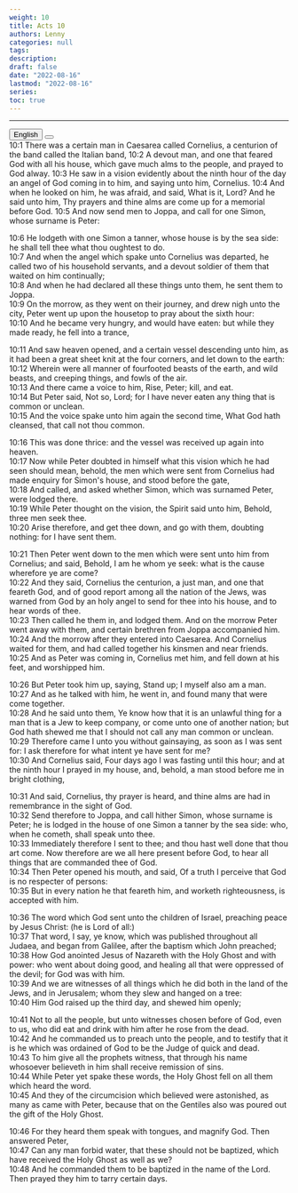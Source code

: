 ```yaml
---
weight: 10
title: Acts 10
authors: Lenny
categories: null
tags: 
description: 
draft: false
date: "2022-08-16"
lastmod: "2022-08-16"
series:
toc: true
---
```



<!--more-->
---

<!-- Tab links -->
<div class="tab">
  <button class="tablinks active" onclick="tablabel(event, 'english')">English</button>
  <button class="tablinks" onclick="tablabel(event, 'chinese')"></button>
  
</div>

<!-- Tab content -->
<div id="english" class="tabcontent" style="display:block">
10:1 There was a certain man in Caesarea called Cornelius, a centurion of the band called the Italian band,  
10:2 A devout man, and one that feared God with all his house, which gave much alms to the people, and prayed to God alway.  
10:3 He saw in a vision evidently about the ninth hour of the day an angel of God coming in to him, and saying unto him, Cornelius.  
10:4 And when he looked on him, he was afraid, and said, What is it, Lord? And he said unto him, Thy prayers and thine alms are come up for a memorial before God.  
10:5 And now send men to Joppa, and call for one Simon, whose surname is Peter:  

10:6 He lodgeth with one Simon a tanner, whose house is by the sea side: he shall tell thee what thou oughtest to do.  
10:7 And when the angel which spake unto Cornelius was departed, he called two of his household servants, and a devout soldier of them that waited on him continually;  
10:8 And when he had declared all these things unto them, he sent them to Joppa.  
10:9 On the morrow, as they went on their journey, and drew nigh unto the city, Peter went up upon the housetop to pray about the sixth hour:  
10:10 And he became very hungry, and would have eaten: but while they made ready, he fell into a trance,  

10:11 And saw heaven opened, and a certain vessel descending unto him, as it had been a great sheet knit at the four corners, and let down to the earth:  
10:12 Wherein were all manner of fourfooted beasts of the earth, and wild beasts, and creeping things, and fowls of the air.  
10:13 And there came a voice to him, Rise, Peter; kill, and eat.  
10:14 But Peter said, Not so, Lord; for I have never eaten any thing that is common or unclean.  
10:15 And the voice spake unto him again the second time, What God hath cleansed, that call not thou common.  

10:16 This was done thrice: and the vessel was received up again into heaven.  
10:17 Now while Peter doubted in himself what this vision which he had seen should mean, behold, the men which were sent from Cornelius had made enquiry for Simon's house, and stood before the gate,  
10:18 And called, and asked whether Simon, which was surnamed Peter, were lodged there.  
10:19 While Peter thought on the vision, the Spirit said unto him, Behold, three men seek thee.  
10:20 Arise therefore, and get thee down, and go with them, doubting nothing: for I have sent them.  

10:21 Then Peter went down to the men which were sent unto him from Cornelius; and said, Behold, I am he whom ye seek: what is the cause wherefore ye are come?  
10:22 And they said, Cornelius the centurion, a just man, and one that feareth God, and of good report among all the nation of the Jews, was warned from God by an holy angel to send for thee into his house, and to hear words of thee.  
10:23 Then called he them in, and lodged them. And on the morrow Peter went away with them, and certain brethren from Joppa accompanied him.  
10:24 And the morrow after they entered into Caesarea. And Cornelius waited for them, and had called together his kinsmen and near friends.  
10:25 And as Peter was coming in, Cornelius met him, and fell down at his feet, and worshipped him.  

10:26 But Peter took him up, saying, Stand up; I myself also am a man.  
10:27 And as he talked with him, he went in, and found many that were come together.  
10:28 And he said unto them, Ye know how that it is an unlawful thing for a man that is a Jew to keep company, or come unto one of another nation; but God hath shewed me that I should not call any man common or unclean.  
10:29 Therefore came I unto you without gainsaying, as soon as I was sent for: I ask therefore for what intent ye have sent for me?  
10:30 And Cornelius said, Four days ago I was fasting until this hour; and at the ninth hour I prayed in my house, and, behold, a man stood before me in bright clothing,  

10:31 And said, Cornelius, thy prayer is heard, and thine alms are had in remembrance in the sight of God.  
10:32 Send therefore to Joppa, and call hither Simon, whose surname is Peter; he is lodged in the house of one Simon a tanner by the sea side: who, when he cometh, shall speak unto thee.  
10:33 Immediately therefore I sent to thee; and thou hast well done that thou art come. Now therefore are we all here present before God, to hear all things that are commanded thee of God.  
10:34 Then Peter opened his mouth, and said, Of a truth I perceive that God is no respecter of persons:  
10:35 But in every nation he that feareth him, and worketh righteousness, is accepted with him.  

10:36 The word which God sent unto the children of Israel, preaching peace by Jesus Christ: (he is Lord of all:)  
10:37 That word, I say, ye know, which was published throughout all Judaea, and began from Galilee, after the baptism which John preached;  
10:38 How God anointed Jesus of Nazareth with the Holy Ghost and with power: who went about doing good, and healing all that were oppressed of the devil; for God was with him.  
10:39 And we are witnesses of all things which he did both in the land of the Jews, and in Jerusalem; whom they slew and hanged on a tree:  
10:40 Him God raised up the third day, and shewed him openly;  

10:41 Not to all the people, but unto witnesses chosen before of God, even to us, who did eat and drink with him after he rose from the dead.  
10:42 And he commanded us to preach unto the people, and to testify that it is he which was ordained of God to be the Judge of quick and dead.  
10:43 To him give all the prophets witness, that through his name whosoever believeth in him shall receive remission of sins.  
10:44 While Peter yet spake these words, the Holy Ghost fell on all them which heard the word.  
10:45 And they of the circumcision which believed were astonished, as many as came with Peter, because that on the Gentiles also was poured out the gift of the Holy Ghost.  

10:46 For they heard them speak with tongues, and magnify God. Then answered Peter,  
10:47 Can any man forbid water, that these should not be baptized, which have received the Holy Ghost as well as we?  
10:48 And he commanded them to be baptized in the name of the Lord. Then prayed they him to tarry certain days.  
</div>

<div id="chinese" class="tabcontent">

</div>